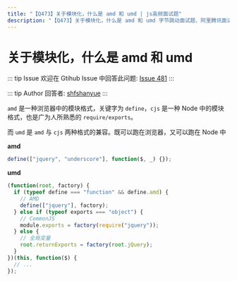 ```yaml
---
title: "【Q473】关于模块化，什么是 amd 和 umd | js高频面试题"
description: "【Q473】关于模块化，什么是 amd 和 umd 字节跳动面试题、阿里腾讯面试题、美团小米面试题。"
---
```


# 关于模块化，什么是 amd 和 umd

::: tip Issue
欢迎在 Gtihub Issue 中回答此问题: [Issue 481](https://github.com/shfshanyue/Daily-Question/issues/481)
:::

::: tip Author
回答者: [shfshanyue](https://github.com/shfshanyue)
:::

`amd` 是一种浏览器中的模块格式，关键字为 `define`，`cjs` 是一种 Node 中的模块格式，也是广为人所熟悉的 `require/exports`。

而 `umd` 是 `amd` 与 `cjs` 两种格式的兼容。既可以跑在浏览器，又可以跑在 Node 中

**amd**

```js
define(["jquery", "underscore"], function($, _) {});
```

**umd**

```js
(function(root, factory) {
  if (typeof define === "function" && define.amd) {
    // AMD
    define(["jquery"], factory);
  } else if (typeof exports === "object") {
    // CommonJS
    module.exports = factory(require("jquery"));
  } else {
    // 全局变量
    root.returnExports = factory(root.jQuery);
  }
})(this, function($) {
  // ...
});
```
